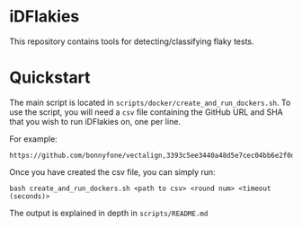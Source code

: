 # iDFlakies

This repository contains tools for detecting/classifying flaky tests.

# Quickstart

The main script is located in `scripts/docker/create_and_run_dockers.sh`.
To use the script, you will need a `csv` file containing the GitHub URL and SHA that you wish to run iDFlakies on, one per line.

For example:
```
https://github.com/bonnyfone/vectalign,3393c5ee3440a48d5e7cec04bb6e2f0da532ba51
```

Once you have created the csv file, you can simply run:

```
bash create_and_run_dockers.sh <path to csv> <round num> <timeout (seconds)>
```

The output is explained in depth in `scripts/README.md`


